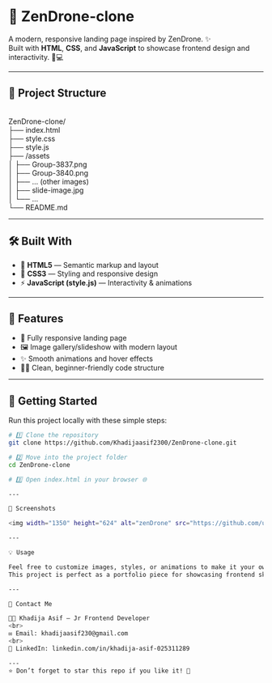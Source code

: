 # 🚁 ZenDrone-clone

A modern, responsive landing page inspired by ZenDrone. ✨  
Built with **HTML**, **CSS**, and **JavaScript** to showcase frontend design and interactivity. 🎨💻

---

## 📂 Project Structure
<br>
ZenDrone-clone/
<br>
├── index.html
<br>
├── style.css
<br>
├── style.js
<br>
├── /assets
<br>
│ ├── Group-3837.png
<br>
│ ├── Group-3840.png
<br>
│ ├── … (other images)
<br>
│ ├── slide-image.jpg
<br>
│ └── …
<br>
└── README.md
<br>


---

## 🛠️ Built With

- 🧩 **HTML5** — Semantic markup and layout  
- 🎨 **CSS3** — Styling and responsive design  
- ⚡ **JavaScript (style.js)** — Interactivity & animations  

---

## 🌟 Features

- 📱 Fully responsive landing page  
- 🖼️ Image gallery/slideshow with modern layout  
- ✨ Smooth animations and hover effects  
- 🧑‍💻 Clean, beginner-friendly code structure  

---

## 🚀 Getting Started

Run this project locally with these simple steps:

```bash
# 1️⃣ Clone the repository
git clone https://github.com/Khadijaasif2300/ZenDrone-clone.git

# 2️⃣ Move into the project folder
cd ZenDrone-clone

# 3️⃣ Open index.html in your browser 🌐

---

📸 Screenshots

<img width="1350" height="624" alt="zenDrone" src="https://github.com/user-attachments/assets/ec3f40d7-29e5-4699-8732-5924c18dad9d" />

---

💡 Usage

Feel free to customize images, styles, or animations to make it your own. 🎨
This project is perfect as a portfolio piece for showcasing frontend skills. 💼

---

🤝 Contact Me

👩‍💻 Khadija Asif – Jr Frontend Developer
<br>
✉️ Email: khadijaasif230@gmail.com
<br>
🔗 LinkedIn: linkedin.com/in/khadija-asif-025311289

---
⭐ Don’t forget to star this repo if you like it! 🌟
